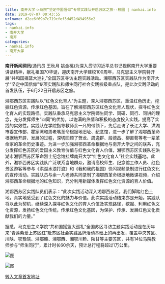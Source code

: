 ```yaml
---
title: 南开大学->马院“坚定中国信仰”专项实践队开启苏区之旅--校园 | nankai.info
date: 2019-07-07 00:43:55
urlname: d2ce6f69b7c719cfef3d452d494956e2
tags: 
- nankai.info
- 南开大学
- 南开
categories:
- nankai.info
- 南开大学
---
```



**南开新闻网讯**(通讯员 王秋月 姚金桃)为深入贯彻习近平总书记视察南开大学重要讲话精神，献礼祖国70华诞，迎庆南开大学建校100周年，马克思主义学院特开展“共和国摇篮大巡礼”全国苏区寻访主题实践活动。湘鄂西苏区实践队作为南开大学“坚定中国信仰”专项实践队和师生同行社会实践校级重点队，是此次实践活动的首发队伍，于6月22日开启苏区之旅。

湘鄂西苏区实践队以“红色文化育人”为主题，深入湘鄂西苏区，重温红色历史，挖掘红色资源，传承红色基因，旨在了解湘鄂西苏区红色文化育人现状，探寻红色文化育人的实现路径。实践队秉承马克思主义学院师生同学、同研、同行、同讲的理念，充分发挥师生“四同”的优势，以饱满的热情和积极的态度投入实践，提高了实践的实效性。实践队在学院指导教师余一凡的带领下，先后走访了长江大学、洪湖市委宣传部、瞿家湾和周老嘴革命根据地旧址、纪念馆，进一步了解了湘鄂西革命根据地开辟、发展的过程，深切回顾了贺龙、周逸群、段德昌、柳直荀等老一辈革命家的革命历史事迹。为进一步加强湘鄂西革命根据地与南开大学之间的联系，充分发挥红色苏区的爱国主义教育价值与红色文化育人价值，湘鄂西苏区实践队在洪湖市湘鄂西苏区革命烈士纪念馆挂牌南开大学“红色文化育人”社会实践基地。此外，湘鄂西苏区实践队广泛联系当地群众，邀请高校师生、纪念馆工作人员、红色景区游客等参与《洪湖水浪打浪》和《我和我的祖国》快闪视频录制进行红色文化的宣传活动。实践队员与余一凡老师共同录制了湘鄂西革命根据地微课视频，介绍湘鄂西革命根据地的红色知识，充分利用新媒体发挥红色文化资源的育人价值。

湘鄂西苏区实践队员们表示：“此次实践活动深入湘鄂西苏区，我们脚踏红色土地，真实地感受到了红色文化的魅力与价值。此次实践活动结束亦是开始，实践队将以此为契机，继续深入探寻红色文化的育人价值及实现路径，挖掘、利用红色文化资源，发扬红色文化传统，传承红色文化基因，为保护、传承、发展红色文化贡献我们的力量。”

据悉，马克思主义学院“共和国摇篮大巡礼”全国苏区寻访主题实践活动是在历年来“青莲紫爱上苏区红”赴苏区社会实践品牌活动基础上的再出发，覆盖中央苏区、川陕、鄂豫皖、湘鄂赣、湘鄂西、湘鄂川黔、陕甘等主要苏区，共有14位马院教师参与“师生同行”，累计时长60余天，预计总行程将超过1万公里。



![图](http://news.nankai.edu.cn/pic/0/00/36/33/363325_981930.jpg)

![图](http://news.nankai.edu.cn/pic/0/00/36/33/363324_371299.jpg)

[转入文章首发地址](http://news.nankai.edu.cn/qqxy/system/2019/07/06/000462014.shtml)